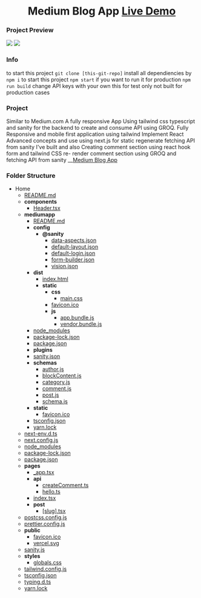 <h1 align="center">Medium Blog App <a href="https://medium-app.vercel.app/">Live Demo</a></h1>


### Project Preview

![](https://i.ibb.co/1zCQhSN/medium-app-vercel-app.jpg)
![](https://i.ibb.co/3rYGmgk/medium-app-vercel-app-1.jpg)

### Info

to start this project `git clone [this-git-repo]`
install all dependiencies by `npm i`
to start this project `npm start`
if you want to run it for production `npm run build`
change API keys with your own this for test only not built for production cases

### Project

Similar to Medium.com A fully responsive App Using tailwind css
typescript and sanity for the backend to create and consume API using
GROQ.
Fully Responsive and mobile first application using tailwind
Implement React Advanced concepts and use using next.js for static
regenerate
fetching API from sanity I've built and also
Creating comment section using react hook form and tailwind CSS re-
render comment section using GROQ and fetching API from sanity
 __[Medium Blog App](https://medium-app.vercel.app/)

### Folder Structure

- Home
   - [README.md](README.md)
   - __components__
     - [Header.tsx](components/Header.tsx)
   - __mediumapp__
     - [README.md](mediumapp/README.md)
     - __config__
       - __@sanity__
         - [data\-aspects.json](mediumapp/config/@sanity/data-aspects.json)
         - [default\-layout.json](mediumapp/config/@sanity/default-layout.json)
         - [default\-login.json](mediumapp/config/@sanity/default-login.json)
         - [form\-builder.json](mediumapp/config/@sanity/form-builder.json)
         - [vision.json](mediumapp/config/@sanity/vision.json)
     - __dist__
       - [index.html](mediumapp/dist/index.html)
       - __static__
         - __css__
           - [main.css](mediumapp/dist/static/css/main.css)
         - [favicon.ico](mediumapp/dist/static/favicon.ico)
         - __js__
           - [app.bundle.js](mediumapp/dist/static/js/app.bundle.js)
           - [vendor.bundle.js](mediumapp/dist/static/js/vendor.bundle.js)
     - [node\_modules](mediumapp/node_modules)
     - [package\-lock.json](mediumapp/package-lock.json)
     - [package.json](mediumapp/package.json)
     - __plugins__
     - [sanity.json](mediumapp/sanity.json)
     - __schemas__
       - [author.js](mediumapp/schemas/author.js)
       - [blockContent.js](mediumapp/schemas/blockContent.js)
       - [category.js](mediumapp/schemas/category.js)
       - [comment.js](mediumapp/schemas/comment.js)
       - [post.js](mediumapp/schemas/post.js)
       - [schema.js](mediumapp/schemas/schema.js)
     - __static__
       - [favicon.ico](mediumapp/static/favicon.ico)
     - [tsconfig.json](mediumapp/tsconfig.json)
     - [yarn.lock](mediumapp/yarn.lock)
   - [next\-env.d.ts](next-env.d.ts)
   - [next.config.js](next.config.js)
   - [node\_modules](node_modules)
   - [package\-lock.json](package-lock.json)
   - [package.json](package.json)
   - __pages__
     - [\_app.tsx](pages/_app.tsx)
     - __api__
       - [createComment.ts](pages/api/createComment.ts)
       - [hello.ts](pages/api/hello.ts)
     - [index.tsx](pages/index.tsx)
     - __post__
       - [[slug].tsx](pages/post/%5Bslug%5D.tsx)
   - [postcss.config.js](postcss.config.js)
   - [prettier.config.js](prettier.config.js)
   - __public__
     - [favicon.ico](public/favicon.ico)
     - [vercel.svg](public/vercel.svg)
   - [sanity.js](sanity.js)
   - __styles__
     - [globals.css](styles/globals.css)
   - [tailwind.config.js](tailwind.config.js)
   - [tsconfig.json](tsconfig.json)
   - [typing.d.ts](typing.d.ts)
   - [yarn.lock](yarn.lock)
